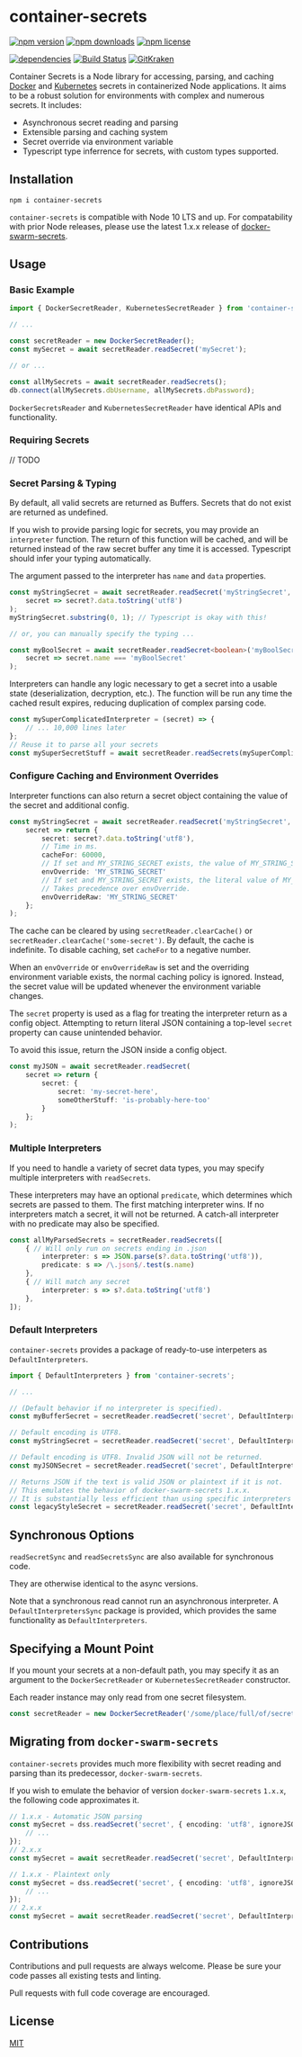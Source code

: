 # container-secrets

[![npm version](https://img.shields.io/npm/v/container-secrets.svg)](https://www.npmjs.com/package/container-secrets) [![npm downloads](https://img.shields.io/npm/dt/container-secrets)](https://www.npmjs.com/package/container-secrets) [![npm license](https://img.shields.io/npm/l/container-secrets.svg)](https://www.npmjs.com/package/docker-sewarm-secrets)


[![dependencies](https://img.shields.io/david/carriejv/container-secrets.svg)](https://david-dm.org/carriejv/container-secrets) [![Build Status](https://img.shields.io/travis/carriejv/container-secrets.svg)](https://travis-ci.org/carriejv/container-secrets) [![GitKraken](https://img.shields.io/badge/<3-GitKraken-green.svg)](https://www.gitkraken.com/invite/om4Du5zG)

Container Secrets is a Node library for accessing, parsing, and caching [Docker](https://docs.docker.com/engine/swarm/secrets/) and [Kubernetes](https://kubernetes.io/docs/concepts/configuration/secret/) secrets in containerized Node applications. It aims to be a robust solution for environments with complex and numerous secrets. It includes:

* Asynchronous secret reading and parsing
* Extensible parsing and caching system
* Secret override via environment variable
* Typescript type inferrence for secrets, with custom types supported.

## Installation

`npm i container-secrets`

`container-secrets` is compatible with Node 10 LTS and up. For compatability with prior Node releases, please use the latest 1.x.x release of [docker-swarm-secrets](https://www.npmjs.com/package/docker-swarm-secrets/v/1.0.0).

## Usage

### Basic Example
```ts
import { DockerSecretReader, KubernetesSecretReader } from 'container-secrets';

// ...

const secretReader = new DockerSecretReader();
const mySecret = await secretReader.readSecret('mySecret');

// or ...

const allMySecrets = await secretReader.readSecrets();
db.connect(allMySecrets.dbUsername, allMySecrets.dbPassword);
```

`DockerSecretsReader` and `KubernetesSecretReader` have identical APIs and functionality.

### Requiring Secrets

// TODO

### Secret Parsing & Typing

By default, all valid secrets are returned as Buffers. Secrets that do not exist are returned as undefined.

If you wish to provide parsing logic for secrets, you may provide an `interpreter` function. The return of this function will be cached, and will be returned instead of the raw secret buffer any time it is accessed. Typescript should infer your typing automatically.

The argument passed to the interpreter has `name` and `data` properties.

```ts
const myStringSecret = await secretReader.readSecret('myStringSecret', 
    secret => secret?.data.toString('utf8')
);
myStringSecret.substring(0, 1); // Typescript is okay with this!

// or, you can manually specify the typing ...

const myBoolSecret = await secretReader.readSecret<boolean>('myBoolSecret', 
    secret => secret.name === 'myBoolSecret'
);
```

Interpreters can handle any logic necessary to get a secret into a usable state (deserialization, decryption, etc.). The function will be run any time the cached result expires, reducing duplication of complex parsing code.

```ts
const mySuperComplicatedInterpreter = (secret) => {
    // ... 10,000 lines later
};
// Reuse it to parse all your secrets
const mySuperSecretStuff = await secretReader.readSecrets(mySuperComplicatedInterpreter);
```

### Configure Caching and Environment Overrides

Interpreter functions can also return a secret object containing the value of the secret and additional config.

```ts
const myStringSecret = await secretReader.readSecret('myStringSecret', 
    secret => return {
        secret: secret?.data.toString('utf8'),
        // Time in ms.
        cacheFor: 60000,
        // If set and MY_STRING_SECRET exists, the value of MY_STRING_SECRET will be parsed instead of the value of the Docker/k8s secret.
        envOverride: 'MY_STRING_SECRET'
        // If set and MY_STRING_SECRET exists, the literal value of MY_STRING_SECRET will be used as the secret value.
        // Takes precedence over envOverride.
        envOverrideRaw: 'MY_STRING_SECRET'
    };
);
```

The cache can be cleared by using `secretReader.clearCache()` or `secretReader.clearCache('some-secret')`. By default, the cache is indefinite. To disable caching, set `cacheFor` to a negative number.

When an `envOverride` or `envOverrideRaw` is set and the overriding environment variable exists, the normal caching policy is ignored. Instead, the secret value will be updated whenever the environment variable changes.

The `secret` property is used as a flag for treating the interpreter return as a config object. Attempting to return literal JSON containing a top-level `secret` property can cause unintended behavior.

To avoid this issue, return the JSON inside a config object.
```ts
const myJSON = await secretReader.readSecret(
    secret => return {
        secret: {
            secret: 'my-secret-here',
            someOtherStuff: 'is-probably-here-too'
        }
    };
);
```

### Multiple Interpreters

If you need to handle a variety of secret data types, you may specify multiple interpreters with `readSecrets`.

These interpreters may have an optional `predicate`, which determines which secrets are passed to them. The first matching interpreter wins. If no interpreters match a secret, it will not be returned. A catch-all interpreter with no predicate may also be specified.

```ts
const allMyParsedSecrets = secretReader.readSecrets([
    { // Will only run on secrets ending in .json
        interpreter: s => JSON.parse(s?.data.toString('utf8')),
        predicate: s => /\.json$/.test(s.name)
    }, 
    { // Will match any secret
        interpreter: s => s?.data.toString('utf8')
    },
]);
```

### Default Interpreters

`container-secrets` provides a package of ready-to-use interpeters as `DefaultInterpreters`.

```ts
import { DefaultInterpreters } from 'container-secrets';

// ...

// (Default behavior if no interpreter is specified).
const myBufferSecret = secretReader.readSecret('secret', DefaultInterpreters.asBuffer());

// Default encoding is UTF8.
const myStringSecret = secretReader.readSecret('secret', DefaultInterpreters.asText('utf8'));

// Default encoding is UTF8. Invalid JSON will not be returned.
const myJSONSecret = secretReader.readSecret('secret', DefaultInterpreters.asJSON('utf8'));

// Returns JSON if the text is valid JSON or plaintext if it is not.
// This emulates the behavior of docker-swarm-secrets 1.x.x.
// It is substantially less efficient than using specific interpreters with predicates.
const legacyStyleSecret = secretReader.readSecret('secret', DefaultInterpreters.asTextOrJSON('utf8'));
```

## Synchronous Options

`readSecretSync` and `readSecretsSync` are also available for synchronous code.

They are otherwise identical to the async versions.

Note that a synchronous read cannot run an asynchronous interpreter. A `DefaultInterpretersSync` package is provided, which provides the same functionality as `DefaultInterpreters`.

## Specifying a Mount Point

If you mount your secrets at a non-default path, you may specify it as an argument to the `DockerSecretReader` or `KubernetesSecretReader` constructor.

Each reader instance may only read from one secret filesystem.

```ts
const secretReader = new DockerSecretReader('/some/place/full/of/secrets');
```

## Migrating from `docker-swarm-secrets`

`container-secrets` provides much more flexibility with secret reading and parsing than its predecessor, `docker-swarm-secrets`.

If you wish to emulate the behavior of version `docker-swarm-secrets` `1.x.x`, the following code approximates it.

```ts
// 1.x.x - Automatic JSON parsing
const mySecret = dss.readSecret('secret', { encoding: 'utf8', ignoreJSON: false }, (err, secret) => {
    // ...
});
// 2.x.x
const mySecret = await secretReader.readSecret('secret', DefaultInterpreters.asTextOrJSON('utf8'));

// 1.x.x - Plaintext only
const mySecret = dss.readSecret('secret', { encoding: 'utf8', ignoreJSON: true }, (err, secret) => {
    // ...
});
// 2.x.x
const mySecret = await secretReader.readSecret('secret', DefaultInterpreters.asText('utf8'));

```

## Contributions

Contributions and pull requests are always welcome. Please be sure your code passes all existing tests and linting.

Pull requests with full code coverage are encouraged.

## License

[MIT](https://github.com/carriejv/container-secrets/blob/master/LICENSE)